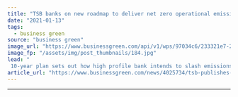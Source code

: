 ```yaml
---
title: "TSB banks on new roadmap to deliver net zero operational emissions by 2030"
date: "2021-01-13"
tags: 
  - business green
source: "business green"
image_url: "https://www.businessgreen.com/api/v1/wps/97034c6/233321e7-26f9-4b02-ae0a-a927015e8d28/4/TSB-Logo-April-2018-590-361-185x114.jpg"
image_fp: "/assets/img/post_thumbnails/184.jpg"
lead: "
 10-year plan sets out how high profile bank intends to slash emissions generated by company cars, buildings, and boilers ..."
article_url: "https://www.businessgreen.com/news/4025734/tsb-publishes-roadmap-net-zero-operational-emissions-2030"
---
```


---
